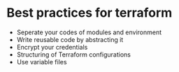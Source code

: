 # Best practices for terraform

- Seperate your codes of modules and environment
- Write reusable code by abstracting it
- Encrypt your credentials
- Structuring of Terraform configurations
- Use variable files
